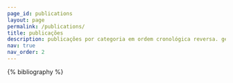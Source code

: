 ```yaml
---
page_id: publications
layout: page
permalink: /publications/
title: publicações
description: publicações por categoria em ordem cronológica reversa. gerado pelo jekyll-scholar.
nav: true
nav_order: 2
---
```


<!-- _pages/publications.md -->
<div class="publications">

{% bibliography %}

</div>
